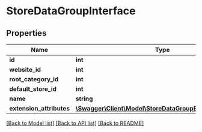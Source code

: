 # StoreDataGroupInterface

## Properties
Name | Type | Description | Notes
------------ | ------------- | ------------- | -------------
**id** | **int** |  | 
**website_id** | **int** |  | 
**root_category_id** | **int** |  | 
**default_store_id** | **int** |  | 
**name** | **string** |  | 
**extension_attributes** | [**\Swagger\Client\Model\StoreDataGroupExtensionInterface**](StoreDataGroupExtensionInterface.md) |  | [optional] 

[[Back to Model list]](../README.md#documentation-for-models) [[Back to API list]](../README.md#documentation-for-api-endpoints) [[Back to README]](../README.md)


